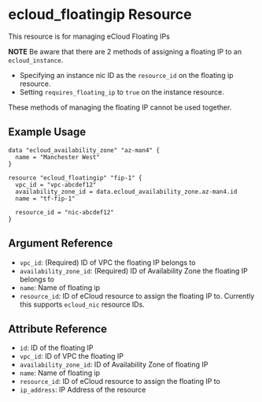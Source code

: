 # ecloud_floatingip Resource

This resource is for managing eCloud Floating IPs

**NOTE** Be aware that there are 2 methods of assigning a floating IP to an `ecloud_instance`.
- Specifying an instance nic ID as the `resource_id` on the floating ip resource.
- Setting `requires_floating_ip` to `true` on the instance resource.

These methods of managing the floating IP cannot be used together.

## Example Usage

```hcl
data "ecloud_availability_zone" "az-man4" {
  name = "Manchester West"
}

resource "ecloud_floatingip" "fip-1" {
  vpc_id = "vpc-abcdef12"
  availability_zone_id = data.ecloud_availability_zone.az-man4.id
  name = "tf-fip-1"

  resource_id = "nic-abcdef12"
}
```

## Argument Reference

- `vpc_id`: (Required) ID of VPC the floating IP belongs to
- `availability_zone_id`: (Required) ID of Availability Zone the floating IP belongs to
- `name`: Name of floating ip
- `resource_id`: ID of eCloud resource to assign the floating IP to. Currently this supports `ecloud_nic` resource IDs. 

## Attribute Reference

- `id`: ID of the floating IP
- `vpc_id`: ID of VPC the floating IP 
- `availability_zone_id`: ID of Availability Zone of floating IP
- `name`: Name of floating ip
- `resource_id`: ID of eCloud resource to assign the floating IP to
- `ip_address`: IP Address of the resource